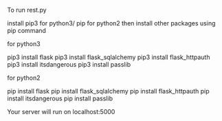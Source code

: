  
To run rest.py

install pip3 for python3/ pip for python2
then install other packages using pip command

for python3

pip3 install flask
pip3 install flask_sqlalchemy
pip3 install flask_httpauth
pip3 install itsdangerous
pip3 install passlib

for python2

pip install flask
pip install flask_sqlalchemy
pip install flask_httpauth
pip install itsdangerous
pip install passlib

Your server will run on localhost:5000
